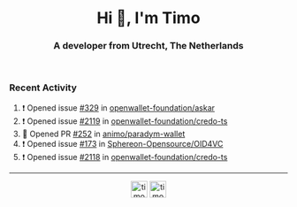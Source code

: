 <h1 align="center">Hi 👋, I'm Timo</h1>
<h3 align="center">A developer from Utrecht, The Netherlands</h3>
<br/>
<!-- https://github.com/rahuldkjain/github-profile-readme-generator --!>

<!--  <p align="left"><img src="https://github-readme-stats.vercel.app/api?username=timoglastra&show_icons=true&count_private=true&" alt="timoglastra" /></p> --!>

<!--
Github language stats
<p align="left"><img src="https://github-readme-stats.vercel.app/api/top-langs/?username=timoglastra&layout=compact" alt="timoglastra" /><p>
-->

<!-- Codestats language stats -->
<!-- <p align="left"><img src="https://codestats-readme.vercel.app/api/top-langs/?username=timoglastra&layout=compact&language_count=12" alt="timoglastra" /><p>    --!>
  
<h3>Recent Activity</h3>

<!--START_SECTION:activity-->
1. ❗ Opened issue [#329](https://github.com/openwallet-foundation/askar/issues/329) in [openwallet-foundation/askar](https://github.com/openwallet-foundation/askar)
2. ❗ Opened issue [#2119](https://github.com/openwallet-foundation/credo-ts/issues/2119) in [openwallet-foundation/credo-ts](https://github.com/openwallet-foundation/credo-ts)
3. 💪 Opened PR [#252](https://github.com/animo/paradym-wallet/pull/252) in [animo/paradym-wallet](https://github.com/animo/paradym-wallet)
4. ❗ Opened issue [#173](https://github.com/Sphereon-Opensource/OID4VC/issues/173) in [Sphereon-Opensource/OID4VC](https://github.com/Sphereon-Opensource/OID4VC)
5. ❗ Opened issue [#2118](https://github.com/openwallet-foundation/credo-ts/issues/2118) in [openwallet-foundation/credo-ts](https://github.com/openwallet-foundation/credo-ts)
<!--END_SECTION:activity-->

---

<p align="center">
<a href="https://twitter.com/timoglastra" target="blank"><img align="center" src="https://cdn.jsdelivr.net/npm/simple-icons@3.0.1/icons/twitter.svg" alt="timoglastra" height="30" width="30" /></a>
<a href="https://linkedin.com/in/timoglastra" target="blank"><img align="center" src="https://cdn.jsdelivr.net/npm/simple-icons@3.0.1/icons/linkedin.svg" alt="timoglastra" height="30" width="30" /></a>
</p>



